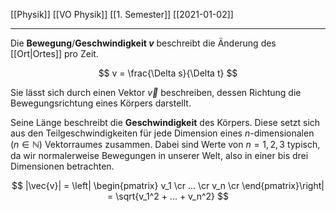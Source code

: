 [[Physik]] [[VO Physik]] [[1. Semester]] [[2021-01-02]]

---

Die **Bewegung**/**Geschwindigkeit $v$** beschreibt die Änderung des [[Ort|Ortes]] pro Zeit.

$$
v = \frac{\Delta s}{\Delta t}
$$

Sie lässt sich durch einen Vektor $\vec{v}$ beschreiben, dessen Richtung die Bewegungsrichtung eines Körpers darstellt.

Seine Länge beschreibt die **Geschwindigkeit** des Körpers. Diese setzt sich aus den Teilgeschwindigkeiten für jede Dimension eines $n$-dimensionalen ($n \in \mathbb N$) Vektorraumes zusammen. Dabei sind Werte von $n = {1,2,3}$ typisch, da wir normalerweise Bewegungen in unserer Welt, also in einer bis drei Dimensionen betrachten.

$$
|\vec{v}| = \left|
\begin{pmatrix}
v_1 \cr
... \cr
v_n \cr
\end{pmatrix}\right|
= \sqrt{v_1^2 + ... + v_n^2}
$$